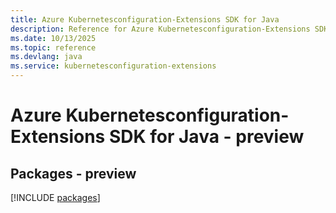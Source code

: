 ```yaml
---
title: Azure Kubernetesconfiguration-Extensions SDK for Java
description: Reference for Azure Kubernetesconfiguration-Extensions SDK for Java
ms.date: 10/13/2025
ms.topic: reference
ms.devlang: java
ms.service: kubernetesconfiguration-extensions
---
```

# Azure Kubernetesconfiguration-Extensions SDK for Java - preview
## Packages - preview
[!INCLUDE [packages](kubernetesconfiguration-extensions-index.md)]